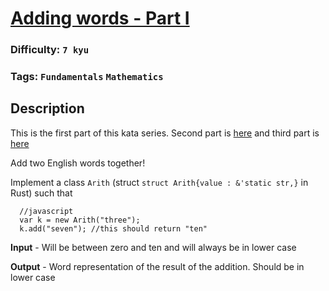 # [Adding words - Part I](https://www.codewars.com/kata/592eaf848c91f248ca000012)

### Difficulty: `7 kyu`

### Tags: `Fundamentals` `Mathematics`

## Description

This is the first part of this kata series. Second part is [here](https://www.codewars.com/kata/adding-words-part-ii/) and third part is [here](https://www.codewars.com/kata/adding-words-part-iii/)

Add two English words together!

Implement a class `Arith` (struct `struct Arith{value : &'static str,}` in Rust) such that

```
  //javascript
  var k = new Arith("three");
  k.add("seven"); //this should return "ten" 
```

**Input** - Will be between zero and ten and will always be in lower case

**Output** - Word representation of the result of the addition. Should be in lower case

